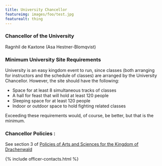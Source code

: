 ```yaml
---
title: University Chancellor
featureimg: images/foo/test.jpg
featurealt: thing
---
```

<h3>Chancellor of the University</h3>
<p>Ragnhil de Kaxtone (Asa Hestner-Blomqvist)</p>
<p><script type="text/javascript">document.write(String.fromCharCode(60,97,32,104,114,101,102,61,39,109,97,105,108,116,111,58,117,110,105,118,101,114,115,105,116,121,64,100,114,97,99,104,101,110,119,97,108,100,46,115,99,97,46,111,114,103,39,62,117,110,105,118,101,114,115,105,116,121,64,100,114,97,99,104,101,110,119,97,108,100,46,115,99,97,46,111,114,103,60,47,97,62));</script></p>
<h3>Minimum University Site Requirements</h3>
<p>University is an easy kingdom event to run, since classes (both arranging for instructors and the schedule of classes) are arranged by the University Chancellor. However, the site should have the following:</p>
<ul>
<li>Space for at least 8 simultaneous tracks of classes </li>
<li>A hall for feast that will hold at least 120 people </li>
<li>Sleeping space for at least 120 people </li>
<li>Indoor or outdoor space to hold fighting related classes </li>
</ul>
<p>Exceeding these requirements would, of course, be better, but that is the minimum.</p>
<h3>Chancellor Policies :</h3>
<p>See section 3 of <a href="{{ site.baseurl }}{% link offices/unichancellor/policies.md %}">Policies of Arts and Sciences for the Kingdom of Drachenwald</a></p>


{% include officer-contacts.html %}